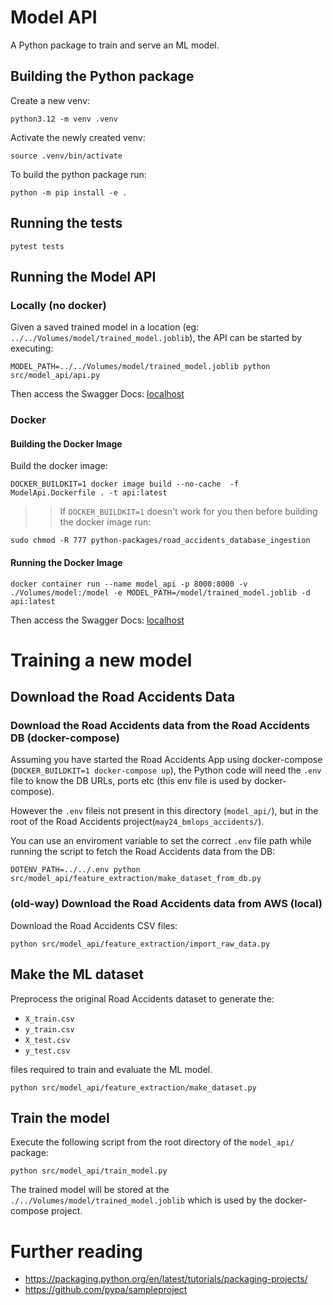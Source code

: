 # Model API

A Python package to train and serve an ML model.


## Building the Python package

Create a new venv:

```
python3.12 -m venv .venv
```

Activate the newly created venv:
```
source .venv/bin/activate
```

To build the python package run:
```
python -m pip install -e .
```

## Running the tests

```
pytest tests
```

## Running the Model API

### Locally (no docker)

Given a saved trained model in a location (eg: `../../Volumes/model/trained_model.joblib`), the API can be started by executing:

```
MODEL_PATH=../../Volumes/model/trained_model.joblib python src/model_api/api.py
```

Then access the Swagger Docs: [localhost](http://localhost:8000/docs)

### Docker

#### Building the Docker Image

Build the docker image:

```
DOCKER_BUILDKIT=1 docker image build --no-cache  -f ModelApi.Dockerfile . -t api:latest
```

>> If `DOCKER_BUILDKIT=1` doesn't work for you then before building the docker image run:
```
sudo chmod -R 777 python-packages/road_accidents_database_ingestion
```

#### Running the Docker Image

```
docker container run --name model_api -p 8000:8000 -v ./Volumes/model:/model -e MODEL_PATH=/model/trained_model.joblib -d api:latest
```

Then access the Swagger Docs: [localhost](http://localhost:8000/docs)

# Training a new model

## Download the Road Accidents Data

### Download the Road Accidents data from the Road Accidents DB (docker-compose)
Assuming you have started the Road Accidents App using docker-compose (`DOCKER_BUILDKIT=1 docker-compose up`),
the Python code will need the `.env` file to know the DB URLs, ports etc (this env file is used 
by docker-compose). 

However the `.env` fileis not present in this directory (`model_api/`), but in the root of the Road Accidents project(`may24_bmlops_accidents/`). 

You can use an enviroment variable to set the correct `.env` file path while running the script
to fetch the Road Accidents data from the DB:

```
DOTENV_PATH=../../.env python src/model_api/feature_extraction/make_dataset_from_db.py
```

### (old-way) Download the Road Accidents data from AWS (local)

Download the Road Accidents CSV files:
```
python src/model_api/feature_extraction/import_raw_data.py
```

## Make the ML dataset

Preprocess the original Road Accidents dataset to generate the:
- `X_train.csv`
- `y_train.csv`
- `X_test.csv`
- `y_test.csv`

files required to train and evaluate the ML model.

```
python src/model_api/feature_extraction/make_dataset.py
```

## Train the model

Execute the following script from the root directory of the `model_api/` package:

```
python src/model_api/train_model.py
```

The trained model will be stored at the `./../Volumes/model/trained_model.joblib`
which is used by the docker-compose project.


# Further reading

- https://packaging.python.org/en/latest/tutorials/packaging-projects/
- https://github.com/pypa/sampleproject
